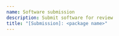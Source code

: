 ```yaml
---
name: Software submission
description: Submit software for review
title: "[Submission]: <package name>"
---
```



